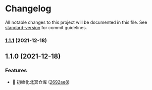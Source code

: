 # Changelog

All notable changes to this project will be documented in this file. See [standard-version](https://github.com/conventional-changelog/standard-version) for commit guidelines.

### [1.1.1](https://github.com/jackeryjam/peking-ming/compare/v1.1.0...v1.1.1) (2021-12-18)

## 1.1.0 (2021-12-18)


### Features

* 🎸 初始化北冥仓库 ([2692ae8](https://github.com/jackeryjam/peking-ming/commit/2692ae8ecea5c8aadb785b3a3d99461ded17ef2b))
